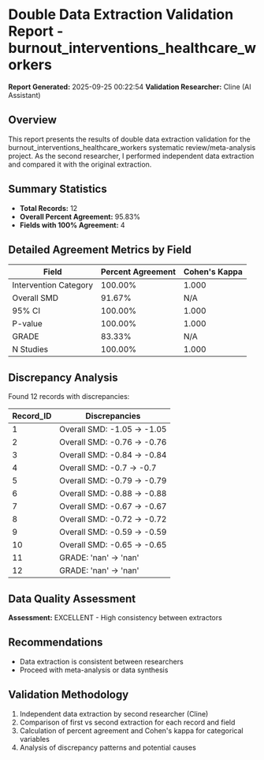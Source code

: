 # Double Data Extraction Validation Report - burnout_interventions_healthcare_workers

**Report Generated:** 2025-09-25 00:22:54
**Validation Researcher:** Cline (AI Assistant)

## Overview
This report presents the results of double data extraction validation for the burnout_interventions_healthcare_workers systematic review/meta-analysis project. As the second researcher, I performed independent data extraction and compared it with the original extraction.

## Summary Statistics
- **Total Records:** 12
- **Overall Percent Agreement:** 95.83%
- **Fields with 100% Agreement:** 4

## Detailed Agreement Metrics by Field

| Field | Percent Agreement | Cohen's Kappa |
|-------|------------------|---------------|
| Intervention Category | 100.00% | 1.000 |
| Overall SMD | 91.67% | N/A |
| 95% CI | 100.00% | 1.000 |
| P-value | 100.00% | 1.000 |
| GRADE | 83.33% | N/A |
| N Studies | 100.00% | 1.000 |

## Discrepancy Analysis

Found 12 records with discrepancies:

| Record_ID | Discrepancies |
|----------|---------------|
| 1 | Overall SMD: -1.05 → -1.05 |
| 2 | Overall SMD: -0.76 → -0.76 |
| 3 | Overall SMD: -0.84 → -0.84 |
| 4 | Overall SMD: -0.7 → -0.7 |
| 5 | Overall SMD: -0.79 → -0.79 |
| 6 | Overall SMD: -0.88 → -0.88 |
| 7 | Overall SMD: -0.67 → -0.67 |
| 8 | Overall SMD: -0.72 → -0.72 |
| 9 | Overall SMD: -0.59 → -0.59 |
| 10 | Overall SMD: -0.65 → -0.65 |
| 11 | GRADE: 'nan' → 'nan' |
| 12 | GRADE: 'nan' → 'nan' |


## Data Quality Assessment

**Assessment:** EXCELLENT - High consistency between extractors

## Recommendations

- Data extraction is consistent between researchers
- Proceed with meta-analysis or data synthesis

## Validation Methodology

1. Independent data extraction by second researcher (Cline)
2. Comparison of first vs second extraction for each record and field
3. Calculation of percent agreement and Cohen's kappa for categorical variables
4. Analysis of discrepancy patterns and potential causes
